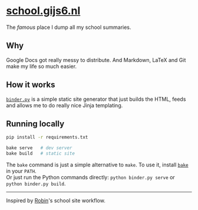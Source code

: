 # [school.gijs6.nl](https://school.gijs6.nl)

The *famous* place I dump all my school summaries.

## Why

Google Docs got really messy to distribute. And Markdown, LaTeX and Git make my life so much easier.

## How it works

[`binder.py`](binder.py) is a simple static site generator that just builds the HTML, feeds and allows me to do really nice Jinja templating.

## Running locally

```bash
pip install -r requirements.txt

bake serve   # dev server
bake build   # static site
```

The `bake` command is just a simple alternative to `make`. To use it, install [`bake`](https://git.dupunkto.org/~meta/dotfiles/blob/master/bin/bake) in your `PATH`.  
Or just run the Python commands directly: `python binder.py serve` or `python binder.py build`.

---

Inspired by [Robin](https://github.com/RobinBoers)'s school site workflow.
